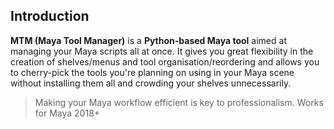 ## **Introduction**
**MTM (Maya Tool Manager)** is a **Python-based Maya tool** aimed at managing your Maya scripts all at once.
It gives you great flexibility in the creation of shelves/menus and tool organisation/reordering and allows you to cherry-pick the tools you're planning on using in your Maya scene without installing them all and crowding your shelves unnecessarily. 

> Making your Maya workflow efficient is key to professionalism.
> Works for Maya 2018+
